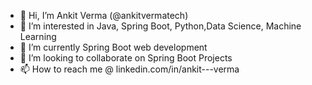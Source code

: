 - 👋 Hi, I’m Ankit Verma (@ankitvermatech)
- 👀 I’m interested in Java, Spring Boot, Python,Data Science, Machine Learning
- 🌱 I’m currently Spring Boot web development
- 💞️ I’m looking to collaborate on Spring Boot Projects
- 📫 How to reach me @ linkedin.com/in/ankit---verma

<!---
ankitvermatech/ankitvermatech is a ✨ special ✨ repository because its `README.md` (this file) appears on your GitHub profile.
You can click the Preview link to take a look at your changes.
--->
